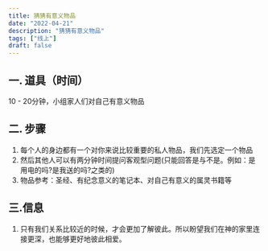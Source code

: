 ```yaml
---
title: 猜猜有意义物品
date: "2022-04-21"
description: "猜猜有意义物品"
tags: ["线上"]
draft: false
---
```

## 一. 道具（时间）
10 - 20分钟，小组家人们对自己有意义物品

## 二. 步骤
1. 每个人的身边都有一个对你来说比较重要的私人物品，我们先选定一个物品
2. 然后其他人可以有两分钟时间提问客观型问题(只能回答是与不是。例如：是用电的吗?是我送的吗?之类的)
3. 物品参考：圣经、有纪念意义的笔记本、对自己有意义的属灵书籍等

## 三.信息
1. 只有我们关系比较近的时候，才会更加了解彼此。所以盼望我们在神的家里连接更深，也能够更好地彼此相爱。